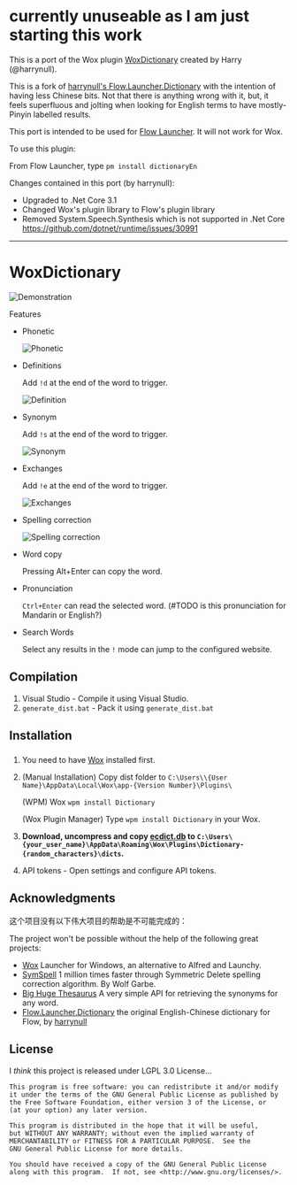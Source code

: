 # currently unuseable as I am just starting this work

This is a port of the Wox plugin [WoxDictionary](https://github.com/harrynull/WoxDictionary) created by Harry (@harrynull). 

This is a fork of [harrynull's Flow.Launcher.Dictionary](https://github.com/harrynull/Flow.Launcher.Dictionary) with the intention of having less Chinese bits. Not that there is anything wrong with it, but, it feels superfluous and jolting when looking for English terms to have mostly-Pinyin labelled results.

This port is intended to be used for [Flow Launcher](https://github.com/Flow-Launcher/Flow.Launcher). It will not work for Wox.

To use this plugin:

From Flow Launcher, type `pm install dictionaryEn`

Changes contained in this port (by harrynull):

- Upgraded to .Net Core 3.1
- Changed Wox's plugin library to Flow's plugin library
- Removed System.Speech.Synthesis which is not supported in .Net Core https://github.com/dotnet/runtime/issues/30991


----------------------------------
# WoxDictionary
![Demonstration](Images/demo.gif)

Features

* Phonetic

  ![Phonetic](Images/demo/phonetic.png)

* Definitions

  Add `!d` at the end of the word to trigger.

  ![Definition](Images/demo/definition.png)

* Synonym

  Add `!s` at the end of the word to trigger.

  ![Synonym](Images/demo/synonym.png)

* Exchanges

  Add `!e` at the end of the word to trigger.

  ![Exchanges](Images/demo/exchanges.png)

* Spelling correction

  ![Spelling correction](Images/demo/spelling_correction.png)

* Word copy

  Pressing Alt+Enter can copy the word.

* Pronunciation

  `Ctrl+Enter` can read the selected word. (#TODO is this pronunciation for Mandarin or English?)

* Search Words

  Select any results in the `!` mode can jump to the configured website.


## Compilation

1. Visual Studio - Compile it using Visual Studio.
2. `generate_dist.bat` - Pack it using `generate_dist.bat`

## Installation

### 

1. You need to have [Wox](https://github.com/Wox-launcher/Wox) installed first.

2. (Manual Installation) Copy dist folder to `C:\Users\\{User Name}\AppData\Local\Wox\app-{Version Number}\Plugins\`

   (WPM) Wox `wpm install Dictionary`

   (Wox Plugin Manager) Type `wpm install Dictionary` in your Wox.

3. **Download, uncompress and copy [ecdict.db](https://github.com/harrynull/WoxDictionary/releases/tag/dict) to `C:\Users\{your_user_name}\AppData\Roaming\Wox\Plugins\Dictionary-{random_characters}\dicts`.**

4. API tokens - Open settings and configure API tokens.


## Acknowledgments

这个项目没有以下伟大项目的帮助是不可能完成的：

The project won't be possible without the help of the following great projects:

* [Wox](https://github.com/Wox-launcher/Wox) Launcher for Windows, an alternative to Alfred and Launchy.
* [SymSpell](https://github.com/wolfgarbe/SymSpell) 1 million times faster through Symmetric Delete spelling correction algorithm. By Wolf Garbe.
* [Big Huge Thesaurus](https://words.bighugelabs.com/api.php) A very simple API for retrieving the synonyms for any word.
* [Flow.Launcher.Dictionary](https://github.com/harrynull/Flow.Launcher.Dictionary) the original English-Chinese dictionary for Flow, by [harrynull](https://github.com/harrynull)

## License

I _*think*_ this project is released under LGPL 3.0 License...

    This program is free software: you can redistribute it and/or modify
    it under the terms of the GNU General Public License as published by
    the Free Software Foundation, either version 3 of the License, or
    (at your option) any later version.
    
    This program is distributed in the hope that it will be useful,
    but WITHOUT ANY WARRANTY; without even the implied warranty of
    MERCHANTABILITY or FITNESS FOR A PARTICULAR PURPOSE.  See the
    GNU General Public License for more details.
    
    You should have received a copy of the GNU General Public License
    along with this program.  If not, see <http://www.gnu.org/licenses/>.
